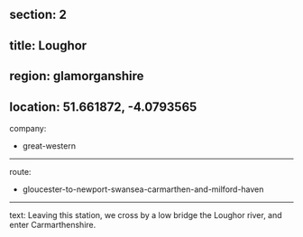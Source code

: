 section: 2
----
title: Loughor
----
region: glamorganshire
----
location: 51.661872, -4.0793565
----
company:
- great-western
----
route:
- gloucester-to-newport-swansea-carmarthen-and-milford-haven
----
text: Leaving this station, we cross by a low bridge the Loughor river, and enter Carmarthenshire.
